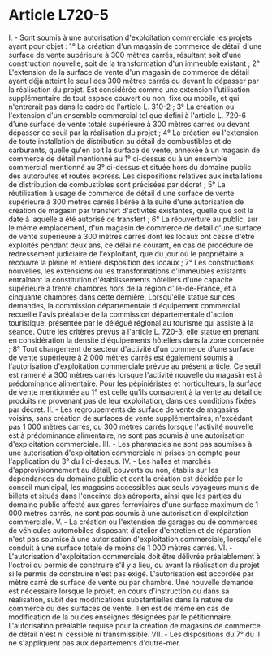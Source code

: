 # Article L720-5

I. - Sont soumis à une autorisation d'exploitation commerciale les projets ayant pour objet :   1° La création d'un magasin de commerce de détail d'une surface de vente supérieure à 300 mètres carrés, résultant soit d'une construction nouvelle, soit de la transformation d'un immeuble existant ;   2° L'extension de la surface de vente d'un magasin de commerce de détail ayant déjà atteint le seuil des 300 mètres carrés ou devant le dépasser par la réalisation du projet. Est considérée comme une extension l'utilisation supplémentaire de tout espace couvert ou non, fixe ou mobile, et qui n'entrerait pas dans le cadre de l'article L. 310-2 ;   3° La création ou l'extension d'un ensemble commercial tel que défini à l'article L. 720-6 d'une surface de vente totale supérieure à 300 mètres carrés ou devant dépasser ce seuil par la réalisation du projet ;   4° La création ou l'extension de toute installation de distribution au détail de combustibles et de carburants, quelle qu'en soit la surface de vente, annexée à un magasin de commerce de détail mentionné au 1° ci-dessus ou à un ensemble commercial mentionné au 3° ci-dessus et située hors du domaine public des autoroutes et routes express.   Les dispositions relatives aux installations de distribution de combustibles sont précisées par décret ;   5° La réutilisation à usage de commerce de détail d'une surface de vente supérieure à 300 mètres carrés libérée à la suite d'une autorisation de création de magasin par transfert d'activités existantes, quelle que soit la date à laquelle a été autorisé ce transfert ;   6° La réouverture au public, sur le même emplacement, d'un magasin de commerce de détail d'une surface de vente supérieure à 300 mètres carrés dont les locaux ont cessé d'être exploités pendant deux ans, ce délai ne courant, en cas de procédure de redressement judiciaire de l'exploitant, que du jour où le propriétaire a recouvré la pleine et entière disposition des locaux ;   7° Les constructions nouvelles, les extensions ou les transformations d'immeubles existants entraînant la constitution d'établissements hôteliers d'une capacité supérieure à trente chambres hors de la région d'Ile-de-France, et à cinquante  chambres dans cette dernière.   Lorsqu'elle statue sur ces demandes, la commission départementale d'équipement commercial recueille l'avis préalable de la commission départementale d'action touristique, présentée par le délégué régional au tourisme qui assiste à la séance. Outre les critères prévus à l'article L. 720-3, elle statue en prenant en considération la densité d'équipements hôteliers dans la zone concernée ;   8° Tout changement de secteur d'activité d'un commerce d'une surface de vente supérieure à 2 000 mètres carrés est également soumis à l'autorisation d'exploitation commerciale prévue au présent article. Ce seuil est ramené à 300 mètres carrés lorsque l'activité nouvelle du magasin est à prédominance alimentaire.   Pour les pépiniéristes et horticulteurs, la surface de vente mentionnée au 1° est celle qu'ils consacrent à la vente au détail de produits ne provenant pas de leur exploitation, dans des conditions fixées par décret.   II. - Les regroupements de surface de vente de magasins voisins, sans création de surfaces de vente supplémentaires, n'excédant pas 1 000 mètres carrés, ou 300 mètres carrés lorsque l'activité nouvelle est à prédominance alimentaire, ne sont pas soumis à une autorisation d'exploitation commerciale.   III. - Les pharmacies ne sont pas soumises à une autorisation d'exploitation commerciale ni prises en compte pour l'application du 3° du I ci-dessus.   IV. - Les halles et marchés d'approvisionnement au détail, couverts ou non, établis sur les dépendances du domaine public et dont la création est décidée par le conseil municipal, les magasins accessibles aux seuls voyageurs munis de billets et situés dans l'enceinte des aéroports, ainsi que les parties du domaine public affecté aux gares ferroviaires d'une surface maximum de 1 000 mètres carrés, ne sont pas soumis à une autorisation d'exploitation commerciale.   V. - La création ou l'extension de garages ou de commerces de véhicules automobiles disposant d'atelier d'entretien et de réparation n'est pas soumise à une autorisation d'exploitation commerciale, lorsqu'elle conduit à une surface totale de moins de 1 000 mètres carrés.   VI. - L'autorisation d'exploitation commerciale doit être délivrée préalablement à l'octroi du permis de construire s'il y a lieu, ou avant la réalisation du projet si le permis de construire n'est pas exigé.   L'autorisation est accordée par mètre carré de surface de vente ou par chambre.   Une nouvelle demande est nécessaire lorsque le projet, en cours d'instruction ou dans sa réalisation, subit des modifications substantielles dans la nature du commerce ou des surfaces de vente. Il en est de même en cas de modification de la ou des enseignes désignées par le pétitionnaire.   L'autorisation préalable requise pour la création de magasins de commerce de détail n'est ni cessible ni transmissible.   VII. - Les dispositions du 7° du II ne s'appliquent pas aux départements d'outre-mer.